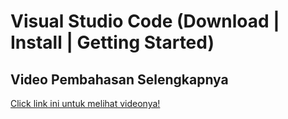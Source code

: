 # Visual Studio Code (Download | Install | Getting Started)

## Video Pembahasan Selengkapnya 
[Click link ini untuk melihat videonya!](https://www.youtube.com/watch?v=P_C8XCANHgw&list=PLy3VBpgdBFy6XpB2zTIMqdosN2g-lw0O_&index=4)
